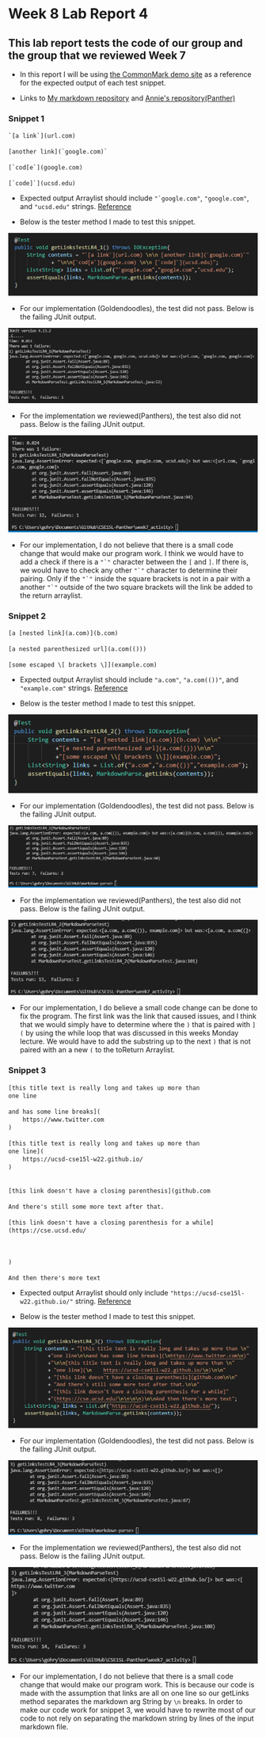 # Week 8 Lab Report 4
## This lab report tests the code of our group and the group that we reviewed Week 7

* In this report I will be using [the CommonMark demo site](https://spec.commonmark.org/dingus/) as a reference for the expected output of each test snippet. 

* Links to [My markdown repository](https://github.com/Rygoh1/markdown-parse) and [Annie's repository(Panther)](https://github.com/AnniePhan02/CSE15L-Panther)

### Snippet 1

```
`[a link`](url.com)

[another link](`google.com)`

[`cod[e`](google.com)

[`code]`](ucsd.edu)
```

* Expected output Arraylist should include ```"`google.com"```, ```"google.com"```, and ```"ucsd.edu"``` strings. [Reference](https://spec.commonmark.org/dingus/)

* Below is the tester method I made to test this snippet.

![Image](lab-report-4-ss/Test_snip1.png)

* For our implementation (Goldendoodles), the test did not pass. Below is the failing JUnit output.

![Image](lab-report-4-ss/Us_snip1.png)

* For the implementation we reviewed(Panthers), the test also did not pass. Below is the failing JUnit output.

![Image](lab-report-4-ss/Them_snip1.png)

* For our implementation, I do not believe that there is a small code change that would make our program work. I think we would have to add a check if there is a ```"`"``` character between the `[` and `]`. If there is, we would have to check any other ```"`"``` character to determine their pairing. Only if the ```"`"``` inside the square brackets is not in a pair with a another ```"`"``` outside of the two square brackets will the link be added to the return arraylist.

### Snippet 2

```
[a [nested link](a.com)](b.com)

[a nested parenthesized url](a.com(()))

[some escaped \[ brackets \]](example.com)
```

* Expected output Arraylist should include ```"a.com"```, ```"a.com(())"```, and ```"example.com"``` strings. [Reference](https://spec.commonmark.org/dingus/)

* Below is the tester method I made to test this snippet.

![Image](lab-report-4-ss/Test_snip2.png)

* For our implementation (Goldendoodles), the test did not pass. Below is the failing JUnit output.

![Image](lab-report-4-ss/Us_snip2.png)

* For the implementation we reviewed(Panthers), the test also did not pass. Below is the failing JUnit output.

![Image](lab-report-4-ss/Them_snip2.png)

* For our implementation, I do believe a small code change can be done to fix the program. The first link was the link that caused issues, and I think that we would simply have to determine where the `)` that is paired with `](` by using the while loop that was discussed in this weeks Monday lecture. We would have to add the substring up to the next `)` that is not paired with an a new `(` to the toReturn Arraylist.

### Snippet 3

```
[this title text is really long and takes up more than 
one line

and has some line breaks](
    https://www.twitter.com
)

[this title text is really long and takes up more than 
one line](
    https://ucsd-cse15l-w22.github.io/
)


[this link doesn't have a closing parenthesis](github.com

And there's still some more text after that.

[this link doesn't have a closing parenthesis for a while](https://cse.ucsd.edu/



)

And then there's more text
```

* Expected output Arraylist should only include ```"https://ucsd-cse15l-w22.github.io/"``` string. [Reference](https://spec.commonmark.org/dingus/)

* Below is the tester method I made to test this snippet.

![Image](lab-report-4-ss/Test_snip3.png)

* For our implementation (Goldendoodles), the test did not pass. Below is the failing JUnit output.

![Image](lab-report-4-ss/Us_snip3.png)

* For the implementation we reviewed(Panthers), the test also did not pass. Below is the failing JUnit output.

![Image](lab-report-4-ss/Them_snip3.png)

* For our implementation, I do not believe that there is a small code change that would make our program work. This is because our code is made with the assumption that links are all on one line so our getLinks method separates the markdown arg String by `\n` breaks. In order to make our code work for snippet 3, we would have to rewrite most of our code to not rely on separating the markdown string by lines of the input markdown file.